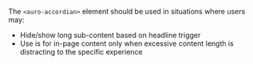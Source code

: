 The `<auro-accordian>` element should be used in situations where users may:

- Hide/show long sub-content based on headline trigger
- Use is for in-page content only when excessive content length is distracting to the specific experience
